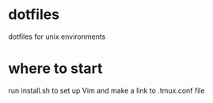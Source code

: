 # dotfiles
dotfiles for unix environments

# where to start
run install.sh to set up Vim and make a link to .tmux.conf file

